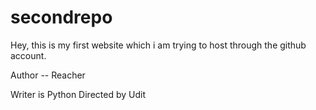 # secondrepo
Hey, this is my first website which i am trying to host through the github account.

Author -- Reacher 

Writer is Python
Directed by Udit
